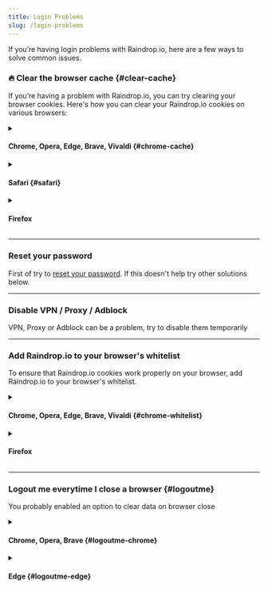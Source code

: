 ```yaml
---
title: Login Problems
slug: /login-problems
---
```

If you’re having login problems with Raindrop.io, here are a few ways to solve common issues.

### 🔥 Clear the browser cache {#clear-cache}
If you’re having a problem with Raindrop.io, you can try clearing your browser cookies. 
Here's how you can clear your Raindrop.io cookies on various browsers:

<details><summary>

#### Chrome, Opera, Edge, Brave, Vivaldi {#chrome-cache}

</summary>

1. Visit https://app.raindrop.io/
2. Open developer console (press `Control+Shift+I` on windows, or `Command+Option+I` on mac)
3. Open **Application** tab, then click **Clear site data** (be sure to check "Including third-party cookies")
4. Refresh the page and login again

![](clear-chrome.png)

</details>


<details><summary>

#### Safari {#safari}

</summary>

1. Open the Safari Browser.
2. From the Menu go to **Preferences**.
3. Go to **Privacy** then click on **Manage Website Data**.
4. Type `raindrop.io` in the search box.
5. Select the website and click on **Remove**.

</details>


<details><summary>

#### Firefox

</summary>

1. Open Firefox Preferences
2. Go to `Privacy & Security`
3. Scroll down page and click `Manage Data...` in `Cookies and Site Data` section
4. Type **raindrop.io** in `Search websites field`
5. Click `Remove All Shown`

![](clear-firefox.png)

</details>

---

### Reset your password
First of try to [reset your password](../forgot-password.md). If this doesn't help try other solutions below.

---

### Disable VPN / Proxy / Adblock
VPN, Proxy or Adblock can be a problem, try to disable them temporarily

---

### Add Raindrop.io to your browser's whitelist
To ensure that Raindrop.io cookies work properly on your browser, add Raindrop.io to your browser's whitelist.

<details><summary>

#### Chrome, Opera, Edge, Brave, Vivaldi {#chrome-whitelist}

</summary>

Paste this URL `chrome://settings/content/cookies` to address bar and press enter.
In the bottom of the page click `Add` (in `Allow` section) and paste this string **`[*.]raindrop.io`**
</details>


<details><summary>

#### Firefox

</summary>

Open settings. Go to `Privacy & Security` section. 
Scroll to `Cookies and Site Data` and click `Manage Permissions...`

![](cookie-firefox.png)

In `Address of website` put `https://api.raindrop.io` and click `Allow`.
Then click `Save Changes`

Also try to disable any privacy/blocking extensions you have.

</details>

---

### Logout me everytime I close a browser {#logoutme}
You probably enabled an option to clear data on browser close

<details><summary>

#### Chrome, Opera, Brave {#logoutme-chrome}

</summary>

1. Paste this url into address bar `chrome://settings/cookies`
2. Turn off `Clear cookies and site data when you quit Chrome`

</details>

<details><summary>

#### Edge {#logoutme-edge}

</summary>

1. Paste this url into address bar `edge://settings/clearBrowsingDataOnClose`
2. Click `Add` button in `Do not clear` list of `Cookies and other site data`
3. Paste **`[*.]raindrop.io`** and click `Add`

</details>